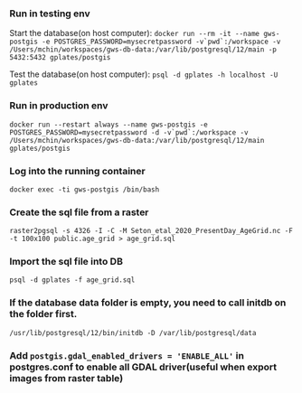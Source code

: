 ### Run in testing env

Start the database(on host computer): ``docker run --rm -it --name gws-postgis -e POSTGRES_PASSWORD=mysecretpassword -v`pwd`:/workspace -v /Users/mchin/workspaces/gws-db-data:/var/lib/postgresql/12/main -p 5432:5432 gplates/postgis``

Test the database(on host computer): `psql -d gplates -h localhost -U gplates`

### Run in production env

``docker run --restart always --name gws-postgis -e POSTGRES_PASSWORD=mysecretpassword -d -v`pwd`:/workspace -v /Users/mchin/workspaces/gws-db-data:/var/lib/postgresql/12/main gplates/postgis``

### Log into the running container

`docker exec -ti gws-postgis /bin/bash`

### Create the sql file from a raster

`raster2pgsql -s 4326 -I -C -M Seton_etal_2020_PresentDay_AgeGrid.nc -F -t 100x100 public.age_grid > age_grid.sql`

### Import the sql file into DB

`psql -d gplates -f age_grid.sql`

### If the database data folder is empty, you need to call initdb on the folder first.

`/usr/lib/postgresql/12/bin/initdb -D /var/lib/postgresql/data`

### Add `postgis.gdal_enabled_drivers = 'ENABLE_ALL'` in postgres.conf to enable all GDAL driver(useful when export images from raster table)
